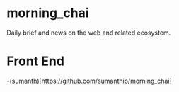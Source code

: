 # morning_chai

Daily brief and news on the web and related ecosystem.

# Front End

-(sumanth)[https://github.com/sumanthio/morning_chai]
